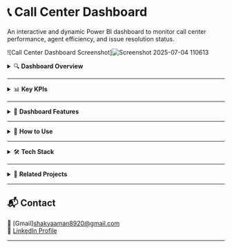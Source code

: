 # 📞 Call Center Dashboard

An interactive and dynamic Power BI dashboard to monitor call center performance, agent efficiency, and issue resolution status.

![Call Center Dashboard Screenshot]![Screenshot 2025-07-04 110613](https://github.com/user-attachments/assets/be3c9f4b-9b51-498d-a24f-6c84d25d6ea8)


<details>
<summary>🔍 <strong>Dashboard Overview</strong></summary>

This dashboard provides insights into:

- 📈 **Call Volume Trends**
- 🕒 **Average Call Duration**
- ☎️ **Call Type Distribution (Inbound vs Outbound)**
- 👨‍💼 **Agent Performance**
- 🛠️ **Issue Type Analysis**
- ✅ **Resolution Status**
- 📉 **Abandon Rate**
- ⭐ **Customer Satisfaction Score**

</details>

---

<details>
<summary>📊 <strong>Key KPIs</strong></summary>

| KPI                         | Value       |
|----------------------------|-------------|
| Total Calls                | 5,000       |
| Avg. Call Duration         | 17.4 mins   |
| Abandon Rate               | 17%         |
| Avg. Satisfaction Score    | 3.6 / 5     |


</details>

---

<details>
<summary>📁 <strong>Dashboard Features</strong></summary>

- 🎛️ **Slicers** for:
  - Call Type
  - Agent Name
  - Issue Type
- 📉 **Visuals**:
  - Total Calls Summary (Pie)
  - Agent-Wise Calls (Bar)
  - Resolution Status (Stacked Column)
  - Issue Types (Horizontal Bars)

</details>

---

<details>
<summary>🚀 <strong>How to Use</strong></summary>

1. Download and open the `.xlsx` file using **Excel Desktop**
2. Interact with slicers and visuals
3. Export to PDF 

</details>

---

<details>
<summary>🛠️ <strong>Tech Stack</strong></summary>

- **Excel** for data visualization

</details>

---

<details>
<summary>📎 <strong>Related Projects</strong></summary>

- 🛒 [Sales Dashboard](https://github.com/Aman01056/SALES_DASHBOARD)
- 🛍️ [E-Commerce Dashboard](https://github.com/Aman01056/E-COMMERCE-SALES-DASHBOARD)
- 👥 [Employee Report Dashboard](https://github.com/Aman01056/EMPLOYEE_REPORT_DASHBOARD)

</details>

---

## 📬 Contact

📧 [Gmail]shakyaaman8920@gmail.com  
🔗 [LinkedIn Profile](https://www.linkedin.com/in/aman-shakya-b3b3292bb/)

---

